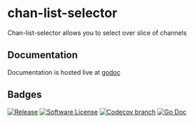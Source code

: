 # chan-list-selector

Chan-list-selector allows you to select over slice of channels

## Documentation

Documentation is hosted live at [godoc](https://godoc.org/github.com/r3nic1e/chan-list-selector)

## Badges

[![Release](https://img.shields.io/github/release/r3nic1e/chan-list-selector.svg?style=for-the-badge)](https://github.com/r3nic1e/chan-list-selector/releases/latest)
[![Software License](https://img.shields.io/github/license/r3nic1e/chan-list-selector.svg?style=for-the-badge)](/LICENSE)
[![Codecov branch](https://img.shields.io/codecov/c/github/r3nic1e/chan-list-selector/master.svg?style=for-the-badge)](https://codecov.io/gh/r3nic1e/chan-list-selector)
[![Go Doc](https://img.shields.io/badge/godoc-reference-blue.svg?style=for-the-badge)](https://godoc.org/github.com/r3nic1e/chan-list-selector)